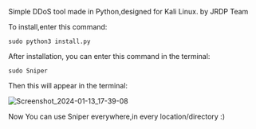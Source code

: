Simple DDoS tool made in Python,designed for Kali Linux. by JRDP Team

To install,enter this command:

    sudo python3 install.py

After installation, you can enter this command in the terminal:

    sudo Sniper

Then this will appear in the terminal:

![Screenshot_2024-01-13_17-39-08](https://github.com/JRDPCN/Sniper/assets/136267216/51efba0a-c9db-4f17-b389-053e6c4ff9fa)


Now You can use Sniper everywhere,in every location/directory :)

